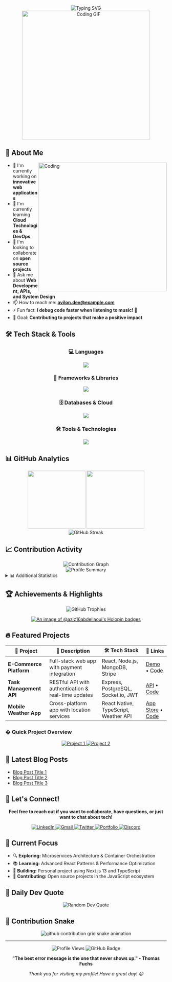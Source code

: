 <div align="center">
  <img src="https://readme-typing-svg.herokuapp.com?font=Fira+Code&weight=600&size=28&pause=1000&color=2196F3&center=true&vCenter=true&width=600&lines=Hi+there%2C+I'm+Avilon!+%F0%9F%91%8B;Full+Stack+Developer;Passionate+Problem+Solver;Always+Learning+%26+Growing;Building+Amazing+Projects" alt="Typing SVG" />
</div>

<div align="center">
  <img src="https://user-images.githubusercontent.com/74038190/213910845-af37a709-8995-40d6-be59-b9e5b24879eb.gif" width="400" alt="Coding GIF"/>
</div>

## 🚀 About Me

<img align="right" alt="Coding" width="400" src="https://user-images.githubusercontent.com/74038190/229223263-cf2e4b07-2615-4f87-9c38-e37600f8381a.gif">

- 🔭 I'm currently working on **innovative web applications**
- 🌱 I'm currently learning **Cloud Technologies & DevOps**
- 👯 I'm looking to collaborate on **open source projects**
- 💬 Ask me about **Web Development, APIs, and System Design**
- 📫 How to reach me: **avilon.dev@example.com**
- ⚡ Fun fact: **I debug code faster when listening to music! 🎵**
- 🎯 Goal: **Contributing to projects that make a positive impact**

## 🛠️ Tech Stack & Tools

<div align="center">

### 💻 Languages
<img src="https://skillicons.dev/icons?i=python,javascript,typescript,java,html,css,c,cpp" />

### 🚀 Frameworks & Libraries  
<img src="https://skillicons.dev/icons?i=react,nodejs,express,django,flask,nextjs,vue,angular" />

### 🗄️ Databases & Cloud
<img src="https://skillicons.dev/icons?i=mongodb,postgresql,mysql,firebase,aws,gcp,azure,redis" />

### 🛠️ Tools & Technologies
<img src="https://skillicons.dev/icons?i=git,github,vscode,docker,kubernetes,linux,figma,postman" />

</div>

## 📊 GitHub Analytics

<div align="center">
  <img height="180em" src="https://github-readme-stats-eight-theta.vercel.app/api?username=aziz16abdellaoui&show_icons=true&theme=algolia&include_all_commits=true&count_private=true"/>
  <img height="180em" src="https://github-readme-stats-eight-theta.vercel.app/api/top-langs/?username=aziz16abdellaoui&layout=compact&langs_count=8&theme=algolia"/>
</div>

<div align="center">
  <img src="https://github-readme-streak-stats.herokuapp.com/?user=aziz16abdellaoui&theme=dark&background=0d1117&border=0d1117&stroke=0E4B99&ring=0E4B99&fire=0E4B99&currStreakLabel=0E4B99" alt="GitHub Streak" />
</div>

## 📈 Contribution Activity

<div align="center">
  <img src="https://github-readme-activity-graph.vercel.app/graph?username=aziz16abdellaoui&theme=react-dark&bg_color=0d1117&hide_border=true" alt="Contribution Graph" />
</div>

<div align="center">
  <img src="https://github-profile-summary-cards.vercel.app/api/cards/profile-details?username=aziz16abdellaoui&theme=github_dark" alt="Profile Summary" />
</div>

<details>
<summary>📊 Additional Statistics</summary>

<div align="center">
  <img src="https://github-profile-summary-cards.vercel.app/api/cards/repos-per-language?username=aziz16abdellaoui&theme=github_dark" alt="Repos per Language" />
  <img src="https://github-profile-summary-cards.vercel.app/api/cards/most-commit-language?username=aziz16abdellaoui&theme=github_dark" alt="Most Commit Language" />
</div>

<div align="center">
  <img src="https://github-profile-summary-cards.vercel.app/api/cards/stats?username=aziz16abdellaoui&theme=github_dark" alt="Stats" />
  <img src="https://github-profile-summary-cards.vercel.app/api/cards/productive-time?username=aziz16abdellaoui&theme=github_dark&utcOffset=8" alt="Productive Time" />
</div>

</details>

## 🏆 Achievements & Highlights

<div align="center">
  <img src="https://github-profile-trophy.vercel.app/?username=aziz16abdellaoui&theme=algolia&no-frame=true&no-bg=false&margin-w=4&row=1" alt="GitHub Trophies" />
</div>

<div align="center">
  
[![An image of @aziz16abdellaoui's Holopin badges](https://holopin.me/aziz16abdellaoui)](https://holopin.io/@aziz16abdellaoui)

</div>

## 🔥 Featured Projects

<div align="center">

| 🚀 Project | 📝 Description | 🛠️ Tech Stack | 🔗 Links |
|------------|-----------------|---------------|----------|
| **E-Commerce Platform** | Full-stack web app with payment integration | React, Node.js, MongoDB, Stripe | [Demo](https://your-demo.com) • [Code](https://github.com/aziz16abdellaoui/ecommerce) |
| **Task Management API** | RESTful API with authentication & real-time updates | Express, PostgreSQL, Socket.io, JWT | [API](https://your-api.com) • [Code](https://github.com/aziz16abdellaoui/task-api) |
| **Mobile Weather App** | Cross-platform app with location services | React Native, TypeScript, Weather API | [App Store](https://apps.apple.com) • [Code](https://github.com/aziz16abdellaoui/weather-app) |

</div>

### � Quick Project Overview

<div align="center">
  <a href="https://github.com/aziz16abdellaoui/project-1">
    <img src="https://github-readme-stats.vercel.app/api/pin/?username=aziz16abdellaoui&repo=project-1&theme=algolia" alt="Project 1" />
  </a>
  <a href="https://github.com/aziz16abdellaoui/project-2">
    <img src="https://github-readme-stats.vercel.app/api/pin/?username=aziz16abdellaoui&repo=project-2&theme=algolia" alt="Project 2" />
  </a>
</div>

## 📝 Latest Blog Posts

<!-- BLOG-POST-LIST:START -->
- [Blog Post Title 1](#)
- [Blog Post Title 2](#)
- [Blog Post Title 3](#)
<!-- BLOG-POST-LIST:END -->

## 🤝 Let's Connect!

<div align="center">

**Feel free to reach out if you want to collaborate, have questions, or just want to chat about tech!**

<a href="https://linkedin.com/in/your-profile">
  <img src="https://img.shields.io/badge/LinkedIn-0077B5?style=for-the-badge&logo=linkedin&logoColor=white" alt="LinkedIn"/>
</a>
<a href="mailto:avilon.dev@example.com">
  <img src="https://img.shields.io/badge/Gmail-D14836?style=for-the-badge&logo=gmail&logoColor=white" alt="Gmail"/>
</a>
<a href="https://twitter.com/your-handle">
  <img src="https://img.shields.io/badge/Twitter-1DA1F2?style=for-the-badge&logo=twitter&logoColor=white" alt="Twitter"/>
</a>
<a href="https://your-portfolio.com">
  <img src="https://img.shields.io/badge/Portfolio-000000?style=for-the-badge&logo=react&logoColor=white" alt="Portfolio"/>
</a>
<a href="https://discord.gg/your-discord">
  <img src="https://img.shields.io/badge/Discord-7289DA?style=for-the-badge&logo=discord&logoColor=white" alt="Discord"/>
</a>

</div>

## 🎯 Current Focus

- 🔍 **Exploring:** Microservices Architecture & Container Orchestration
- 📚 **Learning:** Advanced React Patterns & Performance Optimization
- 🚀 **Building:** Personal project using Next.js 13 and TypeScript
- 🤝 **Contributing:** Open source projects in the JavaScript ecosystem

## 💭 Daily Dev Quote

<div align="center">
  <img src="https://quotes-github-readme.vercel.app/api?type=horizontal&theme=dark" alt="Random Dev Quote" />
</div>

## 🐍 Contribution Snake

<div align="center">
  <!-- Your personal snake animation -->
  <picture>
    <source media="(prefers-color-scheme: dark)" srcset="https://raw.githubusercontent.com/aziz16abdellaoui/aziz16abdellaoui/output/github-contribution-grid-snake-dark.svg">
    <source media="(prefers-color-scheme: light)" srcset="https://raw.githubusercontent.com/aziz16abdellaoui/aziz16abdellaoui/output/github-contribution-grid-snake.svg">
    <img alt="github contribution grid snake animation" src="https://raw.githubusercontent.com/aziz16abdellaoui/aziz16abdellaoui/output/github-contribution-grid-snake.svg">
  </picture>
</div>

---

<div align="center">
  
  <img src="https://komarev.com/ghpvc/?username=aziz16abdellaoui&label=Profile%20views&color=0e75b6&style=flat" alt="Profile Views" />
  <img src="https://img.shields.io/github/followers/aziz16abdellaoui?label=Followers&style=social" alt="GitHub Badge">
  
</div>

<div align="center">
  
  **"The best error message is the one that never shows up." - Thomas Fuchs**
  
  *Thank you for visiting my profile! Have a great day! 😊*

</div>
